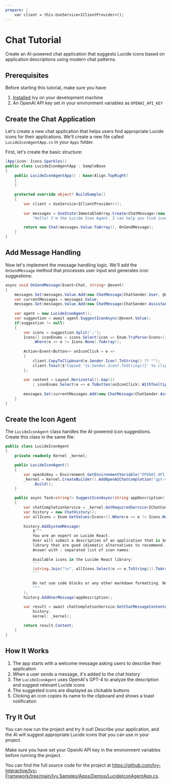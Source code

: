 ```yaml
---
prepare: |
    var client = this.UseService<IClientProvider>();
---
```


# Chat Tutorial

<Ingress>
Create an AI-powered chat application that suggests Lucide icons based on application descriptions using modern chat patterns.
</Ingress>

## Prerequisites

Before starting this tutorial, make sure you have:

1. [Installed](Installation.md) Ivy on your development machine
2. An OpenAI API key set in your environment variables as `OPENAI_API_KEY`

## Create the Chat Application

Let's create a new chat application that helps users find appropriate Lucide icons for their applications. We'll create a new file called `LucideIconAgentApp.cs` in your `Apps` folder.

First, let's create the basic structure:

```csharp
[App(icon: Icons.Sparkles)]
public class LucideIconAgentApp : SampleBase
{
    public LucideIconAgentApp() : base(Align.TopRight)
    {
    }
    
    protected override object? BuildSample()
    {
        var client = UseService<IClientProvider>();
        
        var messages = UseState(ImmutableArray.Create<ChatMessage>(new ChatMessage(ChatSender.Assistant,
            "Hello! I'm the Lucide Icon Agent. I can help you find icons for your app. Please describe your application.")));

        return new Chat(messages.Value.ToArray(), OnSendMessage);
    }
}
```

## Add Message Handling

Now let's implement the message handling logic. We'll add the `OnSendMessage` method that processes user input and generates icon suggestions:

```csharp
async void OnSendMessage(Event<Chat, string> @event)
{
    messages.Set(messages.Value.Add(new ChatMessage(ChatSender.User, @event.Value)));
    var currentMessages = messages.Value;
    messages.Set(messages.Value.Add(new ChatMessage(ChatSender.Assistant, new ChatStatus("Thinking..."))));
    
    var agent = new LucideIconAgent();
    var suggestion = await agent.SuggestIconAsync(@event.Value);
    if(suggestion != null)
    {
        var icons = suggestion.Split(';');
        Icons[] iconEnums = icons.Select(icon => Enum.TryParse<Icons>(icon, out var result) ? result : Icons.None)
            .Where(e => e != Icons.None).ToArray();
        
        Action<Event<Button>> onIconClick = e =>
        {
            client.CopyToClipboard(e.Sender.Icon?.ToString() ?? "");
            client.Toast($"Copied '{e.Sender.Icon?.ToString()}' to clipboard", "Icon Copied");
        };
        
        var content = Layout.Horizontal().Gap(1) 
            | iconEnums.Select(e => e.ToButton(onIconClick).WithTooltip(e.ToString()));
        
        messages.Set(currentMessages.Add(new ChatMessage(ChatSender.Assistant, content)));
    }
}
```

## Create the Icon Agent

The `LucideIconAgent` class handles the AI-powered icon suggestions. Create this class in the same file:

```csharp
public class LucideIconAgent
{
    private readonly Kernel _kernel;

    public LucideIconAgent()
    {
        var openAiKey = Environment.GetEnvironmentVariable("OPENAI_API_KEY")!;
        _kernel = Kernel.CreateBuilder().AddOpenAIChatCompletion("gpt-4o-2024-11-20", openAiKey)
            .Build();
    }

    public async Task<string?> SuggestIconAsync(string appDescription)
    {
        var chatCompletionService = _kernel.GetRequiredService<IChatCompletionService>();
        var history = new ChatHistory();
        var allIcons = Enum.GetValues<Icons>().Where(e => e != Icons.None);
        
        history.AddSystemMessage(
            $"""
            You are an expert on Lucide React. 
            User will submit a description of an application that is being built and you will suggest 7 icons from the Lucide React 
            library that are good idiomatic alternatives to recommend. 
            Answer with ; separated list of icon names.
            
            Available icons in the Lucide React library:
            ```
            {string.Join("\n", allIcons.Select(e => e.ToString()).ToArray())}
            ```
            
            Do not use code blocks or any other markdown formatting. No explanation is needed.
            """
        );
        history.AddUserMessage(appDescription);
        
        var result = await chatCompletionService.GetChatMessageContentAsync(
            history,
            kernel: _kernel);

        return result.Content;
    }
}
```

## How It Works

1. The app starts with a welcome message asking users to describe their application
2. When a user sends a message, it's added to the chat history
3. The `LucideIconAgent` uses OpenAI's GPT-4 to analyze the description and suggest relevant Lucide icons
4. The suggested icons are displayed as clickable buttons
5. Clicking an icon copies its name to the clipboard and shows a toast notification

## Try It Out

You can now run the project and try it out! Describe your application, and the AI will suggest appropriate Lucide icons that you can use in your project.

<Callout Icon="Info">
Make sure you have set your OpenAI API key in the environment variables before running the project.
</Callout>

You can find the full source code for the project at <https://github.com/Ivy-Interactive/Ivy-Framework/tree/main/Ivy.Samples/Apps/Demos/LucideIconAgentApp.cs>.
